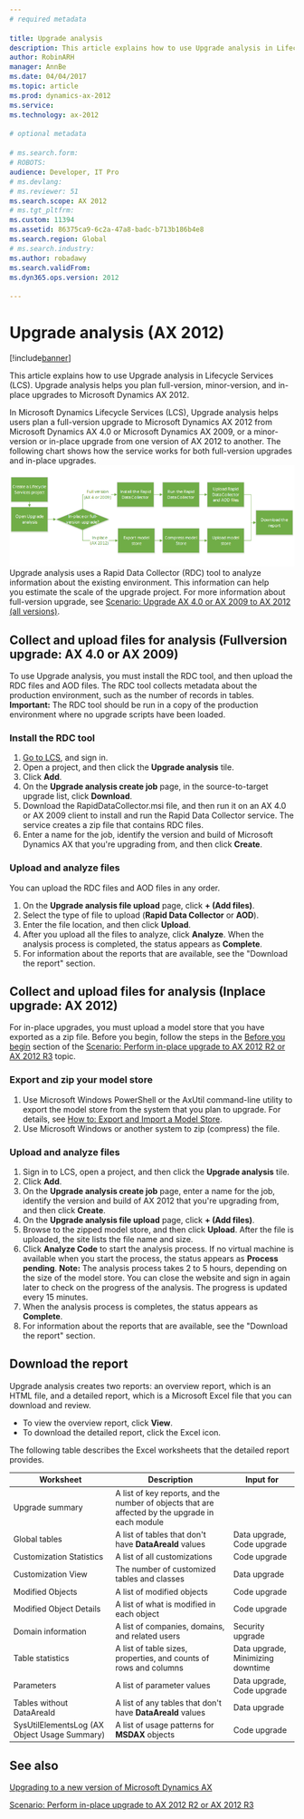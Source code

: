 ```yaml
---
# required metadata

title: Upgrade analysis 
description: This article explains how to use Upgrade analysis in Lifecycle Services (LCS). Upgrade analysis helps you plan full-version, minor-version, and in-place upgrades to Microsoft Dynamics AX 2012.
author: RobinARH
manager: AnnBe
ms.date: 04/04/2017
ms.topic: article
ms.prod: dynamics-ax-2012 
ms.service: 
ms.technology: ax-2012

# optional metadata

# ms.search.form: 
# ROBOTS: 
audience: Developer, IT Pro
# ms.devlang: 
# ms.reviewer: 51
ms.search.scope: AX 2012
# ms.tgt_pltfrm: 
ms.custom: 11394
ms.assetid: 86375ca9-6c2a-47a8-badc-b713b186b4e8
ms.search.region: Global
# ms.search.industry: 
ms.author: robadawy
ms.search.validFrom: 
ms.dyn365.ops.version: 2012

---
```


# Upgrade analysis (AX 2012)

[!include[banner](../../includes/banner.md)]


This article explains how to use Upgrade analysis in Lifecycle Services (LCS). Upgrade analysis helps you plan full-version, minor-version, and in-place upgrades to Microsoft Dynamics AX 2012.

In Microsoft Dynamics Lifecycle Services (LCS), Upgrade analysis helps users plan a full-version upgrade to Microsoft Dynamics AX 2012 from Microsoft Dynamics AX 4.0 or Microsoft Dynamics AX 2009, or a minor-version or in-place upgrade from one version of AX 2012 to another. The following chart shows how the service works for both full-version upgrades and in-place upgrades. ![Upgrade analysis service options](./media/lcsupgradeanalysisservice.png) Upgrade analysis uses a Rapid Data Collector (RDC) tool to analyze information about the existing environment. This information can help you estimate the scale of the upgrade project. For more information about full-version upgrade, see [Scenario: Upgrade AX 4.0 or AX 2009 to AX 2012 (all versions)](http://technet.microsoft.com/library/ccf303bb-5d58-4e22-b802-986e61720488(AX.60).aspx).

## Collect and upload files for analysis (Fullversion upgrade: AX 4.0 or AX 2009)
To use Upgrade analysis, you must install the RDC tool, and then upload the RDC files and AOD files. The RDC tool collects metadata about the production environment, such as the number of records in tables. **Important:** The RDC tool should be run in a copy of the production environment where no upgrade scripts have been loaded.

### Install the RDC tool

1.  [Go to LCS](https://lcs.dynamics.com), and sign in.
2.  Open a project, and then click the **Upgrade analysis** tile.
3.  Click **Add**.
4.  On the **Upgrade analysis create job** page, in the source-to-target upgrade list, click **Download**.
5.  Download the RapidDataCollector.msi file, and then run it on an AX 4.0 or AX 2009 client to install and run the Rapid Data Collector service. The service creates a zip file that contains RDC files.
6.  Enter a name for the job, identify the version and build of Microsoft Dynamics AX that you're upgrading from, and then click **Create**.

### Upload and analyze files

You can upload the RDC files and AOD files in any order.

1.  On the **Upgrade analysis file upload** page, click **+ (Add files)**.
2.  Select the type of file to upload (**Rapid Data Collector** or **AOD**).
3.  Enter the file location, and then click **Upload**.
4.  After you upload all the files to analyze, click **Analyze**. When the analysis process is completed, the status appears as **Complete**.
5.  For information about the reports that are available, see the "Download the report" section.

## Collect and upload files for analysis (Inplace upgrade: AX 2012)
For in-place upgrades, you must upload a model store that you have exported as a zip file. Before you begin, follow the steps in the [Before you begin](http://technet.microsoft.com/library/eb8193f4-0318-427f-bcc9-2919f47afb8f(AX.60).aspx#Prerequisites) section of the [Scenario: Perform in-place upgrade to AX 2012 R2 or AX 2012 R3](http://technet.microsoft.com/library/eb8193f4-0318-427f-bcc9-2919f47afb8f(AX.60).aspx) topic.

### Export and zip your model store

1.  Use Microsoft Windows PowerShell or the AxUtil command-line utility to export the model store from the system that you plan to upgrade. For details, see [How to: Export and Import a Model Store](http://msdn.microsoft.com/library/754c52af-4025-4495-979c-f99d8c5b7d89(AX.60).aspx).
2.  Use Microsoft Windows or another system to zip (compress) the file.

### Upload and analyze files

1.  Sign in to LCS, open a project, and then click the **Upgrade analysis** tile.
2.  Click **Add**.
3.  On the **Upgrade analysis create job** page, enter a name for the job, identify the version and build of AX 2012 that you're upgrading from, and then click **Create**.
4.  On the **Upgrade analysis file upload** page, click **+ (Add files)**.
5.  Browse to the zipped model store, and then click **Upload**. After the file is uploaded, the site lists the file name and size.
6.  Click **Analyze Code** to start the analysis process. If no virtual machine is available when you start the process, the status appears as **Process pending**. **Note:** The analysis process takes 2 to 5 hours, depending on the size of the model store. You can close the website and sign in again later to check on the progress of the analysis. The progress is updated every 15 minutes.
7.  When the analysis process is completes, the status appears as **Complete**.
8.  For information about the reports that are available, see the "Download the report" section.

## Download the report
Upgrade analysis creates two reports: an overview report, which is an HTML file, and a detailed report, which is a Microsoft Excel file that you can download and review.

-   To view the overview report, click **View**.
-   To download the detailed report, click the Excel icon.

The following table describes the Excel worksheets that the detailed report provides.

| Worksheet                                    | Description                                                                                      | Input for                         |
|----------------------------------------------|--------------------------------------------------------------------------------------------------|-----------------------------------|
| Upgrade summary                              | A list of key reports, and the number of objects that are affected by the upgrade in each module |                                   |
| Global tables                                | A list of tables that don't have **DataAreaId** values                                           | Data upgrade, Code upgrade        |
| Customization Statistics                     | A list of all customizations                                                                     | Code upgrade                      |
| Customization View                           | The number of customized tables and classes                                                      | Data upgrade                      |
| Modified Objects                             | A list of modified objects                                                                       | Code upgrade                      |
| Modified Object Details                      | A list of what is modified in each object                                                        | Code upgrade                      |
| Domain information                           | A list of companies, domains, and related users                                                  | Security upgrade                  |
| Table statistics                             | A list of table sizes, properties, and counts of rows and columns                                | Data upgrade, Minimizing downtime |
| Parameters                                   | A list of parameter values                                                                       | Data upgrade, Code upgrade        |
| Tables without DataAreaId                    | A list of any tables that don't have **DataAreaId** values                                       | Data upgrade                      |
| SysUtilElementsLog (AX Object Usage Summary) | A list of usage patterns for **MSDAX** objects                                                   | Code upgrade                      |



See also
--------

[Upgrading to a new version of Microsoft Dynamics AX](https://msdn.microsoft.com/en-us/library/aa588216.aspx)

[Scenario: Perform in-place upgrade to AX 2012 R2 or AX 2012 R3](https://technet.microsoft.com/en-us/library/jj733502.aspx)




